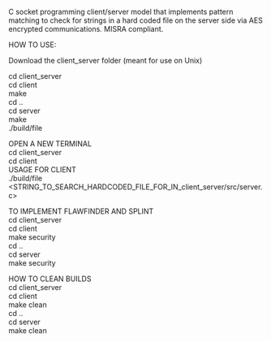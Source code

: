 C socket programming client/server model that implements pattern matching to check for strings in a hard coded file on the server side via AES encrypted communications. MISRA compliant.

HOW TO USE:

Download the client_server folder (meant for use on Unix)

cd client_server  
cd client  
make  
cd ..  
cd server  
make  
./build/file  

OPEN A NEW TERMINAL  
cd client_server  
cd client  
USAGE FOR CLIENT  
./build/file <STRING_TO_SEARCH_HARDCODED_FILE_FOR_IN_client_server/src/server.c>  

TO IMPLEMENT FLAWFINDER AND SPLINT  
cd client_server  
cd client  
make security  
cd ..  
cd server  
make security  

HOW TO CLEAN BUILDS  
cd client_server  
cd client  
make clean  
cd ..  
cd server  
make clean  
